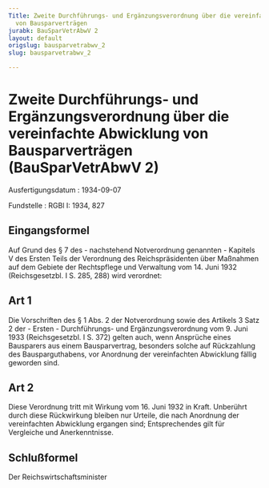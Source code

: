 ```yaml
---
Title: Zweite Durchführungs- und Ergänzungsverordnung über die vereinfachte Abwicklung
  von Bausparverträgen
jurabk: BauSparVetrAbwV 2
layout: default
origslug: bausparvetrabwv_2
slug: bausparvetrabwv_2

---
```


# Zweite Durchführungs- und Ergänzungsverordnung über die vereinfachte Abwicklung von Bausparverträgen (BauSparVetrAbwV 2)

Ausfertigungsdatum
:   1934-09-07

Fundstelle
:   RGBl I: 1934, 827

## Eingangsformel

Auf Grund des § 7 des - nachstehend Notverordnung genannten - Kapitels
V des Ersten Teils der Verordnung des Reichspräsidenten über Maßnahmen
auf dem Gebiete der Rechtspflege und Verwaltung vom 14. Juni 1932
(Reichsgesetzbl. I S. 285, 288) wird verordnet:

## Art 1

Die Vorschriften des § 1 Abs. 2 der Notverordnung sowie des Artikels 3
Satz 2 der - Ersten - Durchführungs- und Ergänzungsverordnung vom 9.
Juni 1933 (Reichsgesetzbl. I S. 372) gelten auch, wenn Ansprüche eines
Bausparers aus einem Bausparvertrag, besonders solche auf Rückzahlung
des Bausparguthabens, vor Anordnung der vereinfachten Abwicklung
fällig geworden sind.

## Art 2

Diese Verordnung tritt mit Wirkung vom 16. Juni 1932 in Kraft.
Unberührt durch diese Rückwirkung bleiben nur Urteile, die nach
Anordnung der vereinfachten Abwicklung ergangen sind; Entsprechendes
gilt für Vergleiche und Anerkenntnisse.

## Schlußformel

Der Reichswirtschaftsminister

